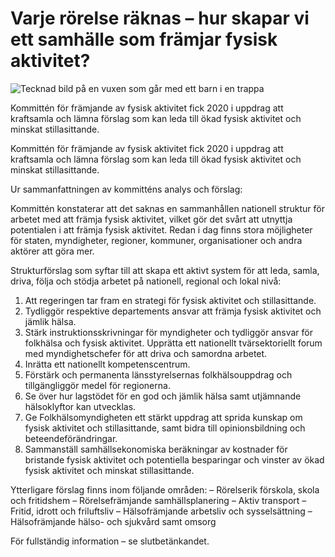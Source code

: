 # Varje rörelse räknas – hur skapar vi ett samhälle som främjar fysisk aktivitet?

![Tecknad bild på en vuxen som går med ett barn i en trappa](/contentassets/8ab754ea529f4fa5a6caaa00581948bd/sou202329-150x200px.jpg?width=150&quality=85)

Kommittén för främjande av fysisk aktivitet fick 2020 i uppdrag att kraftsamla
och lämna förslag som kan leda till ökad fysisk aktivitet och minskat stillasittande.

Kommittén för främjande av fysisk aktivitet fick 2020 i uppdrag att kraftsamla
och lämna förslag som kan leda till ökad fysisk aktivitet och minskat stillasittande.

Ur sammanfattningen av kommitténs analys och förslag:

Kommittén konstaterar att det saknas en sammanhållen nationell
struktur för arbetet med att främja fysisk aktivitet, vilket gör det
svårt att utnyttja potentialen i att främja fysisk aktivitet.
Redan i dag finns stora möjligheter för staten, myndigheter, regioner,
kommuner, organisationer och andra aktörer att göra mer.

Strukturförslag som syftar till att skapa ett aktivt system för att leda, samla,
driva, följa och stödja arbetet på nationell, regional och lokal nivå:

1. Att regeringen tar fram en strategi för fysisk aktivitet och stillasittande.
2. Tydliggör respektive departements ansvar att främja fysisk aktivitet
och jämlik hälsa.
3. Stärk instruktionsskrivningar för myndigheter och tydliggör ansvar
för folkhälsa och fysisk aktivitet. Upprätta ett nationellt tvärsektoriellt
forum med myndighetschefer för att driva och samordna
arbetet.
4. Inrätta ett nationellt kompetenscentrum.
5. Förstärk och permanenta länsstyrelsernas folkhälsouppdrag och
tillgängliggör medel för regionerna.
6. Se över hur lagstödet för en god och jämlik hälsa samt utjämnande
hälsoklyftor kan utvecklas.
7. Ge Folkhälsomyndigheten ett stärkt uppdrag att sprida kunskap
om fysisk aktivitet och stillasittande, samt bidra till opinionsbildning
och beteendeförändringar.
8. Sammanställ samhällsekonomiska beräkningar av kostnader för
bristande fysisk aktivitet och potentiella besparingar och vinster
av ökad fysisk aktivitet och minskat stillasittande.

Ytterligare förslag finns inom följande områden:
– Rörelserik förskola, skola och fritidshem
– Rörelsefrämjande samhällsplanering
– Aktiv transport
– Fritid, idrott och friluftsliv
– Hälsofrämjande arbetsliv och sysselsättning
– Hälsofrämjande hälso- och sjukvård samt omsorg

För fullständig information – se slutbetänkandet.
